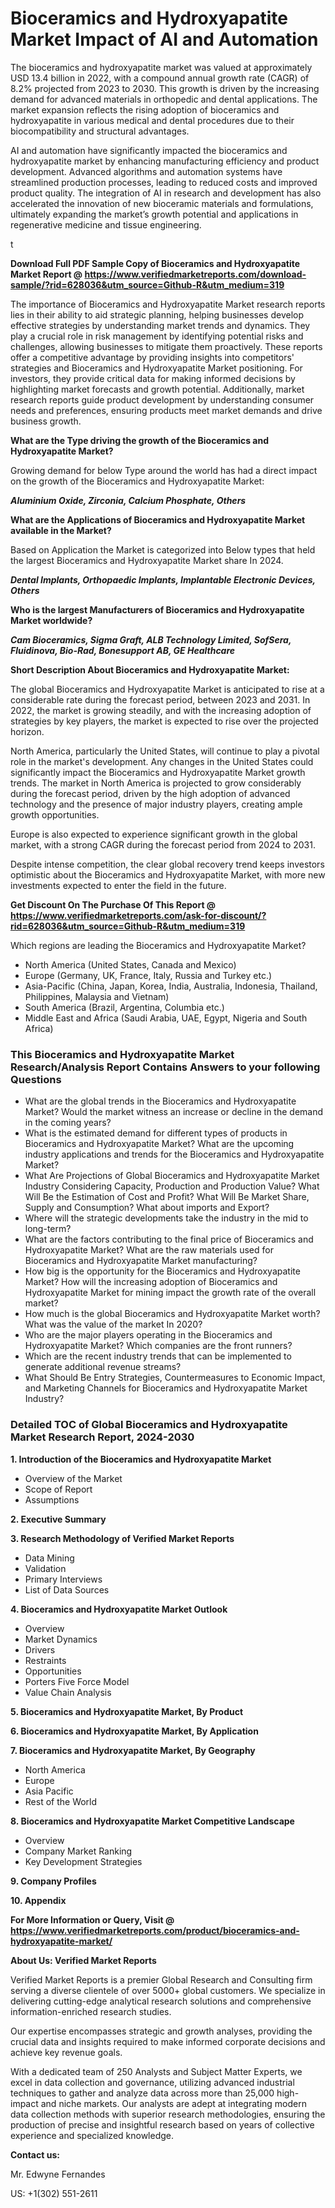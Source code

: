 <meta name="title" content="Global  Bioceramics and Hydroxyapatite Market Impact of AI and Automation"><meta name="description" content="  The bioceramics and hydroxyapatite market was valued at approximately USD 13.4 billion in 2022, with a compound annual growth rate (CAGR) of 8.2% projected from 2023"><meta name="title" content=" Bioceramics and Hydroxyapatite Market Size, Share, Scope, Trends, Growth, Opportunities, Analysis, Forecast"> <h1>Bioceramics and Hydroxyapatite Market Impact of AI and Automation</h1> <p>The bioceramics and hydroxyapatite market was valued at approximately USD 13.4 billion in 2022, with a compound annual growth rate (CAGR) of 8.2% projected from 2023 to 2030. This growth is driven by the increasing demand for advanced materials in orthopedic and dental applications. The market expansion reflects the rising adoption of bioceramics and hydroxyapatite in various medical and dental procedures due to their biocompatibility and structural advantages.</p> <p>AI and automation have significantly impacted the bioceramics and hydroxyapatite market by enhancing manufacturing efficiency and product development. Advanced algorithms and automation systems have streamlined production processes, leading to reduced costs and improved product quality. The integration of AI in research and development has also accelerated the innovation of new bioceramic materials and formulations, ultimately expanding the market’s growth potential and applications in regenerative medicine and tissue engineering.</p> t</p><p id="" class=""><strong>Download Full PDF Sample Copy of Bioceramics and Hydroxyapatite Market Report @ <a href="https://www.verifiedmarketreports.com/download-sample/?rid=628036&utm_source=Github-R&utm_medium=319" target="_blank">https://www.verifiedmarketreports.com/download-sample/?rid=628036&utm_source=Github-R&utm_medium=319</a></strong></p><p>The importance of&nbsp;Bioceramics and Hydroxyapatite Market research reports lies in their ability to aid strategic planning, helping businesses develop effective strategies by understanding market trends and dynamics. They play a crucial role in risk management by identifying potential risks and challenges, allowing businesses to mitigate them proactively. These reports offer a competitive advantage by providing insights into competitors' strategies and Bioceramics and Hydroxyapatite Market positioning. For investors, they provide critical data for making informed decisions by highlighting market forecasts and growth potential. Additionally, market research reports guide product development by understanding consumer needs and preferences, ensuring products meet market demands and drive business growth.</p><p><strong>What are the&nbsp;Type driving the growth of the Bioceramics and Hydroxyapatite Market?</strong></p><p id="" class="">Growing demand for below Type around the world has had a direct impact on the growth of the Bioceramics and Hydroxyapatite Market:</p><em><strong>Aluminium Oxide, Zirconia, Calcium Phosphate, Others</strong></em></p><strong>What are the&nbsp;Applications&nbsp;of Bioceramics and Hydroxyapatite Market available in the Market?</strong></p><p id="" class="">Based on Application the Market is categorized into Below types that held the largest Bioceramics and Hydroxyapatite Market share In 2024.</p><em><strong>Dental Implants, Orthopaedic Implants, Implantable Electronic Devices, Others</strong></em></p><strong>Who is the largest Manufacturers of Bioceramics and Hydroxyapatite Market worldwide?</strong></p><p><em><strong>Cam Bioceramics, Sigma Graft, ALB Technology Limited, SofSera, Fluidinova, Bio-Rad, Bonesupport AB, GE Healthcare</strong></em></p><p id="" class=""><strong>Short Description About Bioceramics and Hydroxyapatite Market:</strong></p><p>The global Bioceramics and Hydroxyapatite Market is anticipated to rise at a considerable rate during the forecast period, between 2023 and 2031. In 2022, the market is growing steadily, and with the increasing adoption of strategies by key players, the market is expected to rise over the projected horizon.</p><p>North America, particularly the United States, will continue to play a pivotal role in the market's development. Any changes in the United States could significantly impact the Bioceramics and Hydroxyapatite Market growth trends. The market in North America is projected to grow considerably during the forecast period, driven by the high adoption of advanced technology and the presence of major industry players, creating ample growth opportunities.</p><p>Europe is also expected to experience significant growth in the global market, with a strong CAGR during the forecast period from 2024 to 2031.</p><p>Despite intense competition, the clear global recovery trend keeps investors optimistic about the Bioceramics and Hydroxyapatite Market, with more new investments expected to enter the field in the future.</p><p id="" class=""><strong>Get Discount On The Purchase Of This Report @ <a href="https://www.verifiedmarketreports.com/ask-for-discount/?rid=628036&utm_source=Github-R&utm_medium=319" target="_blank">https://www.verifiedmarketreports.com/ask-for-discount/?rid=628036&utm_source=Github-R&utm_medium=319</a></strong></p>Which regions are leading the Bioceramics and Hydroxyapatite Market?</p><ul><li>North America (United States, Canada and Mexico)</li><li>Europe (Germany, UK, France, Italy, Russia and Turkey etc.)</li><li>Asia-Pacific (China, Japan, Korea, India, Australia, Indonesia, Thailand, Philippines, Malaysia and Vietnam)</li><li>South America (Brazil, Argentina, Columbia etc.)</li><li>Middle East and Africa (Saudi Arabia, UAE, Egypt, Nigeria and South Africa)</li></ul><h3 id="" class="">This Bioceramics and Hydroxyapatite Market Research/Analysis Report Contains Answers to your following Questions</h3><ul><li>What are the global trends in the Bioceramics and Hydroxyapatite Market? Would the market witness an increase or decline in the demand in the coming years?</li><li>What is the estimated demand for different types of products in Bioceramics and Hydroxyapatite Market? What are the upcoming industry applications and trends for the Bioceramics and Hydroxyapatite Market?</li><li>What Are Projections of Global Bioceramics and Hydroxyapatite Market Industry Considering Capacity, Production and Production Value? What Will Be the Estimation of Cost and Profit? What Will Be Market Share, Supply and Consumption? What about imports and Export?</li><li>Where will the strategic developments take the industry in the mid to long-term?</li><li>What are the factors contributing to the final price of Bioceramics and Hydroxyapatite Market? What are the raw materials used for Bioceramics and Hydroxyapatite Market manufacturing?</li><li>How big is the opportunity for the Bioceramics and Hydroxyapatite Market? How will the increasing adoption of Bioceramics and Hydroxyapatite Market for mining impact the growth rate of the overall market?</li><li>How much is the global Bioceramics and Hydroxyapatite Market worth? What was the value of the market In 2020?</li><li>Who are the major players operating in the Bioceramics and Hydroxyapatite Market? Which companies are the front runners?</li><li>Which are the recent industry trends that can be implemented to generate additional revenue streams?</li><li>What Should Be Entry Strategies, Countermeasures to Economic Impact, and Marketing Channels for Bioceramics and Hydroxyapatite Market Industry?</li></ul><h3 id="" class="">Detailed TOC of Global Bioceramics and Hydroxyapatite Market Research Report, 2024-2030</h3><p id="" class=""><strong>1. Introduction of the Bioceramics and Hydroxyapatite Market</strong></p><ul><li>Overview of the Market</li><li>Scope of Report</li><li>Assumptions</li></ul><p id="" class=""><strong>2. Executive Summary</strong></p><p id="" class=""><strong>3. Research Methodology of Verified Market Reports</strong></p><ul><li>Data Mining</li><li>Validation</li><li>Primary Interviews</li><li>List of Data Sources</li></ul><p id="" class=""><strong>4. Bioceramics and Hydroxyapatite Market Outlook</strong></p><ul><li>Overview</li><li>Market Dynamics</li><li>Drivers</li><li>Restraints</li><li>Opportunities</li><li>Porters Five Force Model</li><li>Value Chain Analysis</li></ul><p id="" class=""><strong>5. Bioceramics and Hydroxyapatite Market, By Product</strong></p><p id="" class=""><strong>6. Bioceramics and Hydroxyapatite Market, By Application</strong></p><p id="" class=""><strong>7. Bioceramics and Hydroxyapatite Market, By Geography</strong></p><ul><li>North America</li><li>Europe</li><li>Asia Pacific</li><li>Rest of the World</li></ul><p id="" class=""><strong>8. Bioceramics and Hydroxyapatite Market Competitive Landscape</strong></p><ul><li>Overview</li><li>Company Market Ranking</li><li>Key Development Strategies</li></ul><p id="" class=""><strong>9. Company Profiles</strong></p><p id="" class=""><strong>10. Appendix</strong></p><p id="" class=""><strong>For More Information or Query, Visit @ <a href="https://www.verifiedmarketreports.com/product/bioceramics-and-hydroxyapatite-market/" target="_blank">https://www.verifiedmarketreports.com/product/bioceramics-and-hydroxyapatite-market/</a></strong></p><p id="" class=""><strong>About Us: Verified Market Reports</strong></p><p id="" class="">Verified Market Reports is a premier Global Research and Consulting firm serving a diverse clientele of over 5000+ global customers. We specialize in delivering cutting-edge analytical research solutions and comprehensive information-enriched research studies.</p><p id="" class="">Our expertise encompasses strategic and growth analyses, providing the crucial data and insights required to make informed corporate decisions and achieve key revenue goals.</p><p id="" class="">With a dedicated team of 250 Analysts and Subject Matter Experts, we excel in data collection and governance, utilizing advanced industrial techniques to gather and analyze data across more than 25,000 high-impact and niche markets. Our analysts are adept at integrating modern data collection methods with superior research methodologies, ensuring the production of precise and insightful research based on years of collective experience and specialized knowledge.</p><p id="" class=""><strong>Contact us:</strong></p><p id="" class="">Mr. Edwyne Fernandes</p><p id="" class="">US: +1(302) 551-2611</p>